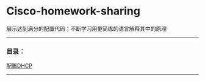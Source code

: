 # Cisco-homework-sharing
展示达到满分的配置代码；不断学习用更简练的语言解释其中的原理

***
### 目录：

[配置DHCP](https://github.com/Jackyent/Cisco-homework-sharing/tree/main/%E9%85%8D%E7%BD%AEDHCP)

***
